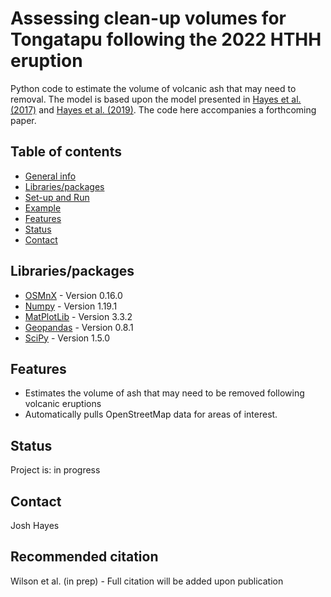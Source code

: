 # Assessing clean-up volumes for Tongatapu following the 2022 HTHH eruption
Python code to estimate the volume of volcanic ash that may need to removal. The model is based upon the model presented in [Hayes et al. (2017)](https://doi.org/10.1186/s13617-016-0052-3) and [Hayes et al. (2019)](https://doi.org/10.1186/s13617-019-0087-3). The code here accompanies a forthcoming paper. 

## Table of contents
* [General info](#general-info)
* [Libraries/packages](#libraries-packages)
* [Set-up and Run](#Set-up)
* [Example](#example)
* [Features](#features)
* [Status](#status)
* [Contact](#contact)

## Libraries/packages
* [OSMnX](https://osmnx.readthedocs.io/en/stable/) - Version 0.16.0
* [Numpy](https://numpy.org/) - Version 1.19.1
* [MatPlotLib](https://matplotlib.org/) - Version 3.3.2
* [Geopandas](https://geopandas.org/) - Version 0.8.1
* [SciPy](https://www.scipy.org/) - Version 1.5.0


## Features
* Estimates the volume of ash that may need to be removed following volcanic eruptions
* Automatically pulls OpenStreetMap data for areas of interest.


## Status
Project is: in progress

## Contact
Josh Hayes  

## Recommended citation
Wilson et al. (in prep) - Full citation will be added upon publication
